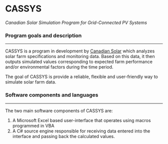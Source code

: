 # CASSYS #
*Canadian Solar Simulation Program for Grid-Connected PV Systems*
 
 
### Program goals and description ##
---------------------------------------
 
CASSYS is a program in development by [Canadian Solar](http://www.canadiansolar.com/ "Canadian Solar") which analyzes solar farm specifications and monitoring data. Based on this data, it then outputs simulated values corresponding to expected farm performance and/or environmental factors during the time period. 

The goal of CASSYS is provide a reliable, flexible and user-friendly way to simulate solar farm data. 


### Software components and languages ##
----------------------------------------
The two main software components of CASSYS are: 

 1. A Microsoft Excel based user-interface that operates using macros programmed in VBA
 2. A C# source engine responsible for receiving data entered into the interface and passing back the calculated values.



